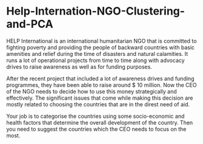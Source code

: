 # Help-Internation-NGO-Clustering-and-PCA

HELP International is an international humanitarian NGO that is committed to fighting poverty and providing the people of backward countries with basic amenities and relief during the time of disasters and natural calamities. It runs a lot of operational projects from time to time along with advocacy drives to raise awareness as well as for funding purposes.

After the recent project that included a lot of awareness drives and funding programmes, they have been able to raise around $ 10 million. Now the CEO of the NGO needs to decide how to use this money strategically and effectively. The significant issues that come while making this decision are mostly related to choosing the countries that are in the direst need of aid.

Your job is to categorise the countries using some socio-economic and health factors that determine the overall development of the country. Then you need to suggest the countries which the CEO needs to focus on the most.
